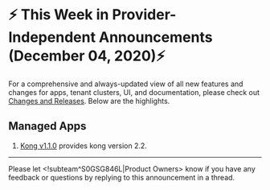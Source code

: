 # :zap: This Week in Provider-Independent Announcements (December 04, 2020):zap:

For a comprehensive and always-updated view of all new features and changes for apps, tenant clusters, UI, and documentation, please check out [Changes and Releases](https://docs.giantswarm.io/changes/). Below are the highlights.

## Managed Apps

1. [Kong v1.1.0](https://github.com/giantswarm/kong-app/compare/v1.0.0...v1.1.0) provides kong version 2.2.

---
Please let <!subteam^S0GSG846L|Product Owners> know if you have any feedback or questions by replying to this announcement in a thread.
